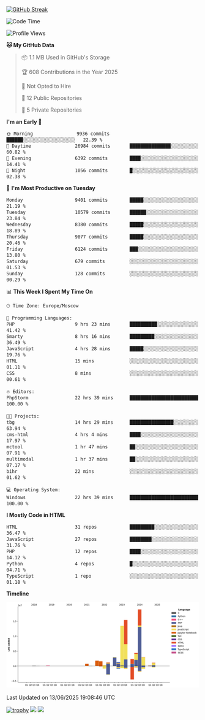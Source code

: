 [![GitHub Streak](https://github-readme-streak-stats.herokuapp.com/?user=yogik10)](https://git.io/streak-stats)
<!--START_SECTION:waka-->
![Code Time](http://img.shields.io/badge/Code%20Time-1%2C435%20hrs%2021%20mins-blue)

![Profile Views](http://img.shields.io/badge/Profile%20Views-0-blue)

**🐱 My GitHub Data** 

> 📦 1.1 MB Used in GitHub's Storage 
 > 
> 🏆 608 Contributions in the Year 2025
 > 
> 🚫 Not Opted to Hire
 > 
> 📜 12 Public Repositories 
 > 
> 🔑 5 Private Repositories 
 > 
**I'm an Early 🐤** 

```text
🌞 Morning                9936 commits        ██████░░░░░░░░░░░░░░░░░░░   22.39 % 
🌆 Daytime                26984 commits       ███████████████░░░░░░░░░░   60.82 % 
🌃 Evening                6392 commits        ████░░░░░░░░░░░░░░░░░░░░░   14.41 % 
🌙 Night                  1056 commits        █░░░░░░░░░░░░░░░░░░░░░░░░   02.38 % 
```
📅 **I'm Most Productive on Tuesday** 

```text
Monday                   9401 commits        █████░░░░░░░░░░░░░░░░░░░░   21.19 % 
Tuesday                  10579 commits       ██████░░░░░░░░░░░░░░░░░░░   23.84 % 
Wednesday                8380 commits        █████░░░░░░░░░░░░░░░░░░░░   18.89 % 
Thursday                 9077 commits        █████░░░░░░░░░░░░░░░░░░░░   20.46 % 
Friday                   6124 commits        ███░░░░░░░░░░░░░░░░░░░░░░   13.80 % 
Saturday                 679 commits         ░░░░░░░░░░░░░░░░░░░░░░░░░   01.53 % 
Sunday                   128 commits         ░░░░░░░░░░░░░░░░░░░░░░░░░   00.29 % 
```


📊 **This Week I Spent My Time On** 

```text
🕑︎ Time Zone: Europe/Moscow

💬 Programming Languages: 
PHP                      9 hrs 23 mins       ██████████░░░░░░░░░░░░░░░   41.42 % 
Smarty                   8 hrs 16 mins       █████████░░░░░░░░░░░░░░░░   36.49 % 
JavaScript               4 hrs 28 mins       █████░░░░░░░░░░░░░░░░░░░░   19.76 % 
HTML                     15 mins             ░░░░░░░░░░░░░░░░░░░░░░░░░   01.11 % 
CSS                      8 mins              ░░░░░░░░░░░░░░░░░░░░░░░░░   00.61 % 

🔥 Editors: 
PhpStorm                 22 hrs 39 mins      █████████████████████████   100.00 % 

🐱‍💻 Projects: 
tbg                      14 hrs 29 mins      ████████████████░░░░░░░░░   63.94 % 
cms-html                 4 hrs 4 mins        ████░░░░░░░░░░░░░░░░░░░░░   17.97 % 
mctool                   1 hr 47 mins        ██░░░░░░░░░░░░░░░░░░░░░░░   07.91 % 
multimodal               1 hr 37 mins        ██░░░░░░░░░░░░░░░░░░░░░░░   07.17 % 
bihr                     22 mins             ░░░░░░░░░░░░░░░░░░░░░░░░░   01.62 % 

💻 Operating System: 
Windows                  22 hrs 39 mins      █████████████████████████   100.00 % 
```

**I Mostly Code in HTML** 

```text
HTML                     31 repos            █████████░░░░░░░░░░░░░░░░   36.47 % 
JavaScript               27 repos            ████████░░░░░░░░░░░░░░░░░   31.76 % 
PHP                      12 repos            ████░░░░░░░░░░░░░░░░░░░░░   14.12 % 
Python                   4 repos             █░░░░░░░░░░░░░░░░░░░░░░░░   04.71 % 
TypeScript               1 repo              ░░░░░░░░░░░░░░░░░░░░░░░░░   01.18 % 
```



**Timeline**

![Lines of Code chart](https://raw.githubusercontent.com/Yogik10/Yogik10/main/assets/bar_graph.png)


 Last Updated on 13/06/2025 19:08:46 UTC
<!--END_SECTION:waka-->
[![trophy](https://github-profile-trophy.vercel.app/?username=yogik10)](https://github.com/ryo-ma/github-profile-trophy)
![](https://github-profile-summary-cards.vercel.app/api/cards/profile-details?username=yogik10&theme=solarized_dark)
![](https://github-profile-summary-cards.vercel.app/api/cards/most-commit-language?username=yogik10&theme=solarized_dark)


